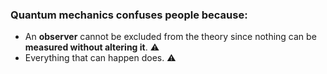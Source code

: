 ### Quantum mechanics confuses people because:

<div class="r-stretch d-flex align-items-star justify-content-center flex-column">
    <ul>
        <li>An <strong>observer</strong> cannot be excluded from the theory since nothing can be <strong>measured without altering it</strong>. <span class="cursor-pointer" data-bs-toggle="tooltip" data-bs-title="In quantum mechanics, the act of observation or measurement affects the system being observed, making it impossible to obtain information without influencing the outcome.">⚠️</span></li>
        <li>Everything that can happen does. <span class="cursor-pointer" data-bs-toggle="tooltip" data-bs-title="This refers to the many-worlds interpretation of quantum mechanics, where every possible outcome of a quantum event occurs in separate, branching universes.">⚠️</span></li>
    </ul>
</div>
